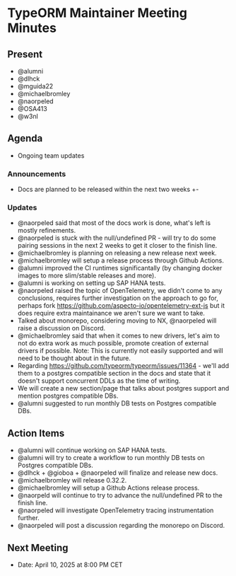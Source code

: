 # TypeORM Maintainer Meeting Minutes

## Present

- @alumni
- @dlhck
- @mguida22
- @michaelbromley
- @naorpeled
- @OSA413
- @w3nl

## Agenda

- Ongoing team updates

### Announcements

- Docs are planned to be released within the next two weeks +-

### Updates

- @naorpeled said that most of the docs work is done, what's left is mostly refinements.
- @naorpeled is stuck with the null/undefined PR - will try to do some pairing sessions in the next 2 weeks to get it closer to the finish line.
- @michaelbromley is planning on releasing a new release next week.
- @michaelbromley will setup a release process through Github Actions.
- @alumni improved the CI runtimes significantally (by changing docker images to more slim/stable releases and more).
- @alumni is working on setting up SAP HANA tests.
- @naorpeled raised the topic of OpenTelemetry, we didn't come to any conclusions, requires further investigation on the approach to go for, perhaps fork https://github.com/aspecto-io/opentelemetry-ext-js but it does require extra maintainance we aren't sure we want to take.
- Talked about monorepo, considering moving to NX, @naorpeled will raise a discussion on Discord.
- @michaelbromley said that when it comes to new drivers, let's aim to not do extra work as much possible, promote creation of external drivers if possible. Note: This is currently not easily supported and will need to be thought about in the future.
- Regarding https://github.com/typeorm/typeorm/issues/11364 - we'll add them to a postgres compatible section in the docs and state that it doesn't support concurrent DDLs as the time of writing.
- We will create a new section/page that talks about postgres support and mention postgres compatible DBs.
- @alumni suggested to run monthly DB tests on Postgres compatible DBs.

## Action Items

- @alumni will continue working on SAP HANA tests.
- @alumni will try to create a workflow to run monthly DB tests on Postgres compatible DBs.
- @dlhck + @gioboa + @naorpeled will finalize and release new docs.
- @michaelbromley will release 0.32.2.
- @michaelbromley will setup a Github Actions release process.
- @naorpeld will continue to try to advance the null/undefined PR to the finish line.
- @naorpeled will investigate OpenTelemetry tracing instrumentation further.
- @naorpeled will post a discussion regarding the monorepo on Discord.

## Next Meeting

- Date: April 10, 2025 at 8:00 PM CET
